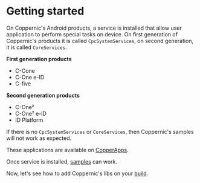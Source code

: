 Getting started
===============

On Coppernic's Android products, a service is installed that allow user application to perform special tasks on device. On first generation
of Coppernic's products it is called `CpcSystemServices`, on second generation, it is called `CoreServices`.

**First generation products**

- C-Cone
- C-One e-ID
- C-five

**Second generation products**

- C-One²
- C-One² e-ID
- ID Platform

If there is no `CpcSystemServices` or `CoreServices`, then Coppernic's samples will not work as expected.

These applications are available on [CopperApps](copperapps.md).

Once service is installed, [samples](https://github.com/Coppernic) can work.

Now, let's see how to add Coppernic's libs on your [build](build.md).
